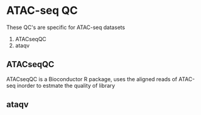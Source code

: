 # ATAC-seq QC
These QC's are specific for ATAC-seq datasets
1. ATACseqQC
2. ataqv

## ATACseqQC
ATACseqQC is a Bioconductor R package, uses the aligned reads of ATAC-seq inorder to estmate the quality of library

## ataqv
   
